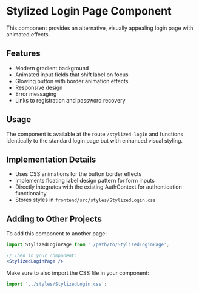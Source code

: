 # Stylized Login Page Component

This component provides an alternative, visually appealing login page with animated effects.

## Features

- Modern gradient background
- Animated input fields that shift label on focus
- Glowing button with border animation effects
- Responsive design
- Error messaging
- Links to registration and password recovery

## Usage

The component is available at the route `/stylized-login` and functions identically to the standard login page but with enhanced visual styling.

## Implementation Details

- Uses CSS animations for the button border effects
- Implements floating label design pattern for form inputs
- Directly integrates with the existing AuthContext for authentication functionality
- Stores styles in `frontend/src/styles/StylizedLogin.css`

## Adding to Other Projects

To add this component to another page:

```jsx
import StylizedLoginPage from './path/to/StylizedLoginPage';

// Then in your component:
<StylizedLoginPage />
```

Make sure to also import the CSS file in your component:

```jsx
import '../styles/StylizedLogin.css';
``` 